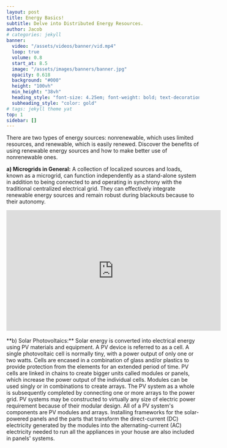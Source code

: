 ```yaml
---
layout: post
title: Energy Basics!
subtitle: Delve into Distributed Energy Resources.
author: Jacob
# categories: jekyll
banner:
  video: "/assets/videos/banner/vid.mp4"
  loop: true
  volume: 0.8
  start_at: 8.5
  image: "/assets/images/banners/banner.jpg"
  opacity: 0.618
  background: "#000"
  height: "100vh"
  min_height: "38vh"
  heading_style: "font-size: 4.25em; font-weight: bold; text-decoration: underline"
  subheading_style: "color: gold"
# tags: jekyll theme yat
top: 1
sidebar: []
---
```


There are two types of energy sources: nonrenewable, which uses limited resources, and renewable, which is easily renewed. Discover the benefits of using renewable energy sources and how to make better use of nonrenewable ones.

**a) Microgrids in General:**
 A collection of localized sources and loads, known as a microgrid, can function independently as a stand-alone system in addition to being connected to and operating in synchrony with the traditional centralized electrical grid. They can effectively integrate renewable energy sources and remain robust during blackouts because to their autonomy.
<iframe width="560" height="315" src="https://www.youtube.com/embed/6Bh6MXHqL7k?si=0EGF9_WQH0bO9iOd" frameborder="0" allow="accelerometer; autoplay; clipboard-write; encrypted-media; gyroscope; picture-in-picture" allowfullscreen></iframe>
<br><br>
**b) Solar Photovoltaics:**
Solar energy is converted into electrical energy using PV materials and equipment. A PV device is referred to as a cell. A single photovoltaic cell is normally tiny, with a power output of only one or two watts. Cells are encased in a combination of glass and/or plastics to provide protection from the elements for an extended period of time. PV cells are linked in chains to create bigger units called modules or panels, which increase the power output of the individual cells. Modules can be used singly or in combinations to create arrays. The PV system as a whole is subsequently completed by connecting one or more arrays to the power grid. 
PV systems may be constructed to virtually any size of electric power requirement because of their modular design.
All of a PV system's components are PV modules and arrays. Installing frameworks for the solar-powered panels and the parts that transform the direct-current (DC) electricity generated by the modules into the alternating-current (AC) electricity needed to run all the appliances in your house are also included in panels' systems. 

<br><br>

